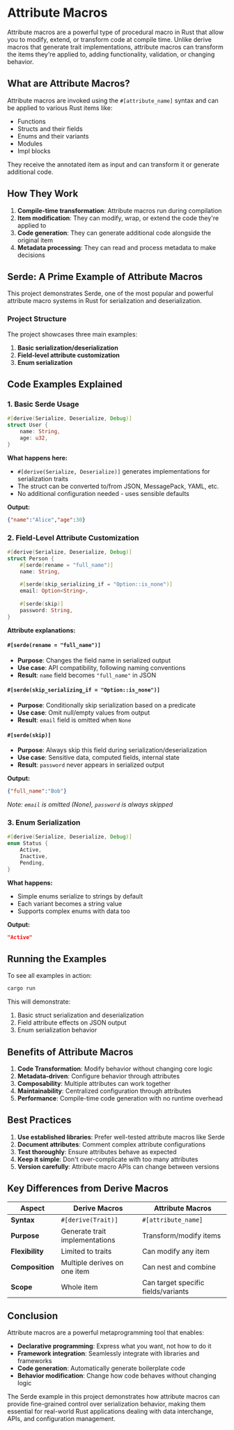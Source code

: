 # Attribute Macros

Attribute macros are a powerful type of procedural macro in Rust that allow you to modify, extend, or transform code at compile time. Unlike derive macros that generate trait implementations, attribute macros can transform the items they're applied to, adding functionality, validation, or changing behavior.

## What are Attribute Macros?

Attribute macros are invoked using the `#[attribute_name]` syntax and can be applied to various Rust items like:
- Functions
- Structs and their fields
- Enums and their variants
- Modules
- Impl blocks

They receive the annotated item as input and can transform it or generate additional code.

## How They Work

1. **Compile-time transformation**: Attribute macros run during compilation
2. **Item modification**: They can modify, wrap, or extend the code they're applied to
3. **Code generation**: They can generate additional code alongside the original item
4. **Metadata processing**: They can read and process metadata to make decisions

## Serde: A Prime Example of Attribute Macros

This project demonstrates Serde, one of the most popular and powerful attribute macro systems in Rust for serialization and deserialization.

### Project Structure

The project showcases three main examples:

1. **Basic serialization/deserialization**
2. **Field-level attribute customization**
3. **Enum serialization**

## Code Examples Explained

### 1. Basic Serde Usage

```rust
#[derive(Serialize, Deserialize, Debug)]
struct User {
    name: String,
    age: u32,
}
```

**What happens here:**
- `#[derive(Serialize, Deserialize)]` generates implementations for serialization traits
- The struct can be converted to/from JSON, MessagePack, YAML, etc.
- No additional configuration needed - uses sensible defaults

**Output:**
```json
{"name":"Alice","age":30}
```

### 2. Field-Level Attribute Customization

```rust
#[derive(Serialize, Deserialize, Debug)]
struct Person {
    #[serde(rename = "full_name")]
    name: String,
    
    #[serde(skip_serializing_if = "Option::is_none")]
    email: Option<String>,
    
    #[serde(skip)]
    password: String,
}
```

**Attribute explanations:**

#### `#[serde(rename = "full_name")]`
- **Purpose**: Changes the field name in serialized output
- **Use case**: API compatibility, following naming conventions
- **Result**: `name` field becomes `"full_name"` in JSON

#### `#[serde(skip_serializing_if = "Option::is_none")]`
- **Purpose**: Conditionally skip serialization based on a predicate
- **Use case**: Omit null/empty values from output
- **Result**: `email` field is omitted when `None`

#### `#[serde(skip)]`
- **Purpose**: Always skip this field during serialization/deserialization
- **Use case**: Sensitive data, computed fields, internal state
- **Result**: `password` never appears in serialized output

**Output:**
```json
{"full_name":"Bob"}
```
*Note: `email` is omitted (None), `password` is always skipped*

### 3. Enum Serialization

```rust
#[derive(Serialize, Deserialize, Debug)]
enum Status {
    Active,
    Inactive,
    Pending,
}
```

**What happens:**
- Simple enums serialize to strings by default
- Each variant becomes a string value
- Supports complex enums with data too

**Output:**
```json
"Active"
```

## Running the Examples

To see all examples in action:

```bash
cargo run
```

This will demonstrate:
1. Basic struct serialization and deserialization
2. Field attribute effects on JSON output
3. Enum serialization behavior

## Benefits of Attribute Macros

1. **Code Transformation**: Modify behavior without changing core logic
2. **Metadata-driven**: Configure behavior through attributes
3. **Composability**: Multiple attributes can work together
4. **Maintainability**: Centralized configuration through attributes
5. **Performance**: Compile-time code generation with no runtime overhead

## Best Practices

1. **Use established libraries**: Prefer well-tested attribute macros like Serde
2. **Document attributes**: Comment complex attribute configurations
3. **Test thoroughly**: Ensure attributes behave as expected
4. **Keep it simple**: Don't over-complicate with too many attributes
5. **Version carefully**: Attribute macro APIs can change between versions

## Key Differences from Derive Macros

| Aspect          | Derive Macros                    | Attribute Macros                      |
|-----------------|----------------------------------|---------------------------------------|
| **Syntax**      | `#[derive(Trait)]`               | `#[attribute_name]`                   |
| **Purpose**     | Generate trait implementations   | Transform/modify items                |
| **Flexibility** | Limited to traits                | Can modify any item                   |
| **Composition** | Multiple derives on one item     | Can nest and combine                  |
| **Scope**       | Whole item                       | Can target specific fields/variants   |

## Conclusion

Attribute macros are a powerful metaprogramming tool that enables:
- **Declarative programming**: Express what you want, not how to do it
- **Framework integration**: Seamlessly integrate with libraries and frameworks
- **Code generation**: Automatically generate boilerplate code
- **Behavior modification**: Change how code behaves without changing logic

The Serde example in this project demonstrates how attribute macros can provide fine-grained control over serialization behavior, making them essential for real-world Rust applications dealing with data interchange, APIs, and configuration management.
